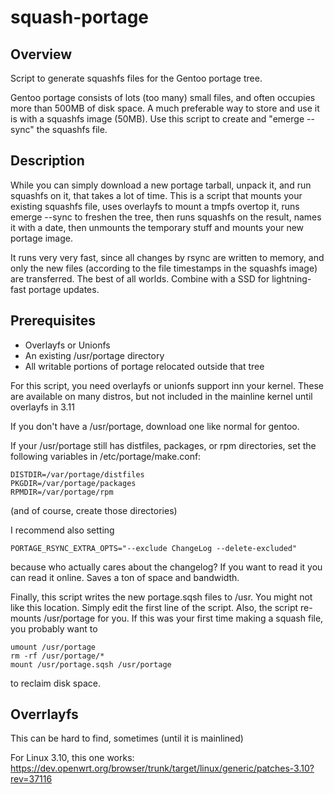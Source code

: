 # squash-portage

## Overview

Script to generate squashfs files for the Gentoo portage tree.

Gentoo portage consists of lots (too many) small files, and often occupies
more than 500MB of disk space.  A much preferable way to store and use it
is with a squashfs image (50MB).  Use this script to create and "emerge --sync"
the squashfs file.

## Description

While you can simply download a new portage tarball, unpack it, and run
squashfs on it, that takes a lot of time.  This is a script that mounts
your existing squashfs file, uses overlayfs to mount a tmpfs overtop it,
runs emerge --sync to freshen the tree, then runs squashfs on the result,
names it with a date, then unmounts the temporary stuff and mounts your new
portage image.

It runs very very fast, since all changes by rsync are written to memory, and
only the new files (according to the file timestamps in the squashfs image)
are transferred.  The best of all worlds.  Combine with a SSD for lightning-fast
portage updates.

## Prerequisites

  * Overlayfs or Unionfs
  * An existing /usr/portage directory
  * All writable portions of portage relocated outside that tree

For this script, you need overlayfs or unionfs support inn your kernel.
These are available on many distros, but not included in the mainline
kernel until overlayfs in 3.11

If you don't have a /usr/portage, download one like normal for gentoo.

If your /usr/portage still has distfiles, packages, or rpm directories,
set the following variables in /etc/portage/make.conf:

    DISTDIR=/var/portage/distfiles
    PKGDIR=/var/portage/packages
    RPMDIR=/var/portage/rpm

(and of course, create those directories)

I recommend also setting

    PORTAGE_RSYNC_EXTRA_OPTS="--exclude ChangeLog --delete-excluded"

because who actually cares about the changelog?  If you want to read it you
can read it online.  Saves a ton of space and bandwidth.

Finally, this script writes the new portage.sqsh files to /usr.  You might
not like this location.  Simply edit the first line of the script.  Also, the
script re-mounts /usr/portage for you.  If this was your first time making a
squash file, you probably want to

    umount /usr/portage
    rm -rf /usr/portage/*
    mount /usr/portage.sqsh /usr/portage

to reclaim disk space.

## Overrlayfs

This can be hard to find, sometimes (until it is mainlined)

For Linux 3.10, this one works:
    https://dev.openwrt.org/browser/trunk/target/linux/generic/patches-3.10?rev=37116
